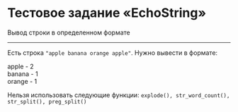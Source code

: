 # Тестовое задание «EchoString»
Вывод строки в определенном формате
***

Есть строка `"apple banana orange apple"`. Нужно вывести в формате:

apple - 2  
banana - 1  
orange - 1

Нельзя использовать следующие функции:
`explode(), str_word_count(), str_split(), preg_split()`
